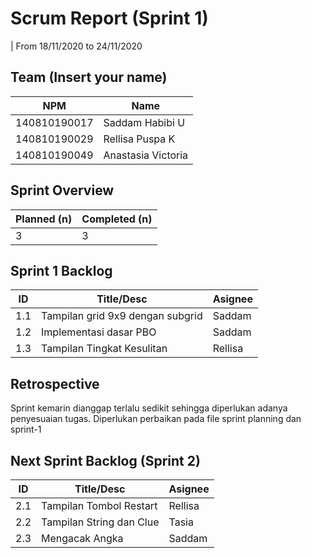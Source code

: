 # Scrum Report (Sprint 1)
| From 18/11/2020 to 24/11/2020

## Team (Insert your name)
| NPM           | Name               |
| ------------- |--------------------|
| 140810190017  | Saddam Habibi U    |
| 140810190029  | Rellisa Puspa K    |
| 140810190049  | Anastasia Victoria |

## Sprint Overview
| Planned (n)   | Completed (n) |
| ------------- |-------------- |
| 3             | 3             |

## Sprint 1 Backlog

| ID  | Title/Desc | Asignee | 
| --- | ---------- | ------- | 
| 1.1 | Tampilan grid 9x9 dengan subgrid | Saddam | 
| 1.2 | Implementasi dasar PBO | Saddam | 
| 1.3 | Tampilan Tingkat Kesulitan | Rellisa |

## Retrospective 

Sprint kemarin dianggap terlalu sedikit sehingga diperlukan adanya penyesuaian tugas. 
Diperlukan perbaikan pada file sprint planning dan sprint-1

## Next Sprint Backlog (Sprint 2)
| ID  | Title/Desc | Asignee | 
| --- | ---------- | ------- | 
| 2.1 | Tampilan Tombol Restart | Rellisa |
| 2.2 | Tampilan String dan Clue | Tasia |
| 2.3 | Mengacak Angka | Saddam |